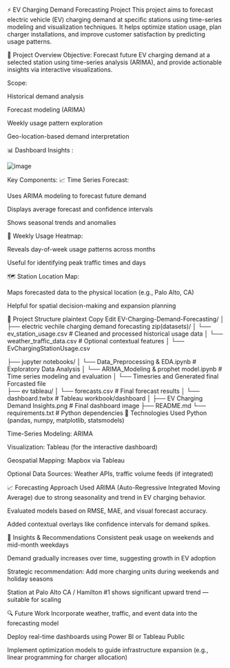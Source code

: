 ⚡ EV Charging Demand Forecasting Project
This project aims to forecast electric vehicle (EV) charging demand at specific stations using time-series modeling and visualization techniques. It helps optimize station usage, plan charger installations, and improve customer satisfaction by predicting usage patterns.

🚀 Project Overview
Objective: Forecast future EV charging demand at a selected station using time-series analysis (ARIMA), and provide actionable insights via interactive visualizations.

Scope:

Historical demand analysis

Forecast modeling (ARIMA)

Weekly usage pattern exploration

Geo-location-based demand interpretation

📊 Dashboard Insights :

![image](https://github.com/user-attachments/assets/f181c371-f175-4c16-aa39-c71020e6f3d3)


Key Components:
📈 Time Series Forecast:

Uses ARIMA modeling to forecast future demand

Displays average forecast and confidence intervals

Shows seasonal trends and anomalies

📅 Weekly Usage Heatmap:

Reveals day-of-week usage patterns across months

Useful for identifying peak traffic times and days

🗺️ Station Location Map:

Maps forecasted data to the physical location (e.g., Palo Alto, CA)

Helpful for spatial decision-making and expansion planning

📂 Project Structure
plaintext
Copy
Edit
EV-Charging-Demand-Forecasting/
│
├── electric vechile charging demand forecasting zip(datasets)/
│   └── ev_station_usage.csv            # Cleaned and processed historical usage data
│   └── weather_traffic_data.csv        # Optional contextual features
│   └── EvChargingStationUsage.csv

├── jupyter notebooks/
│   └── Data_Preprocessing & EDA.ipynb                       # Exploratory Data Analysis
│   └── ARIMA_Modeling & prophet model.ipynb           # Time series modeling and evaluation
│   └──  Timesries and Generated final Forcasted file   
├── ev tableau/
│   └── forecasts.csv                   # Final forecast results
│   └── dashboard.twbx                  # Tableau workbook/dashboard
│
├── EV Charging Demand Insights.png     # Final dashboard image
├── README.md
└── requirements.txt                    # Python dependencies
🔧 Technologies Used
Python (pandas, numpy, matplotlib, statsmodels)

Time-Series Modeling: ARIMA

Visualization: Tableau (for the interactive dashboard)

Geospatial Mapping: Mapbox via Tableau

Optional Data Sources: Weather APIs, traffic volume feeds (if integrated)

📈 Forecasting Approach
Used ARIMA (Auto-Regressive Integrated Moving Average) due to strong seasonality and trend in EV charging behavior.

Evaluated models based on RMSE, MAE, and visual forecast accuracy.

Added contextual overlays like confidence intervals for demand spikes.

🧠 Insights & Recommendations
Consistent peak usage on weekends and mid-month weekdays

Demand gradually increases over time, suggesting growth in EV adoption

Strategic recommendation: Add more charging units during weekends and holiday seasons

Station at Palo Alto CA / Hamilton #1 shows significant upward trend — suitable for scaling

🔍 Future Work
Incorporate weather, traffic, and event data into the forecasting model

Deploy real-time dashboards using Power BI or Tableau Public

Implement optimization models to guide infrastructure expansion (e.g., linear programming for charger allocation)
